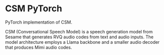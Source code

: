 # CSM PyTorch

PyTorch implementation of CSM.

CSM (Conversational Speech Model) is a speech generation model from Sesame that generates RVQ audio codes from text and audio inputs. The model architecture employs a Llama backbone and a smaller audio decoder that produces Mimi audio codes.
